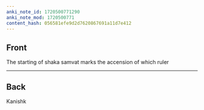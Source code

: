 ```yaml
---
anki_note_id: 1720500771290
anki_note_mod: 1720500771
content_hash: 056581efe9d2d7620867691a11d7e412
---
```


## Front

The starting of shaka samvat marks the accension of which ruler

<hr/>

## Back

Kanishk